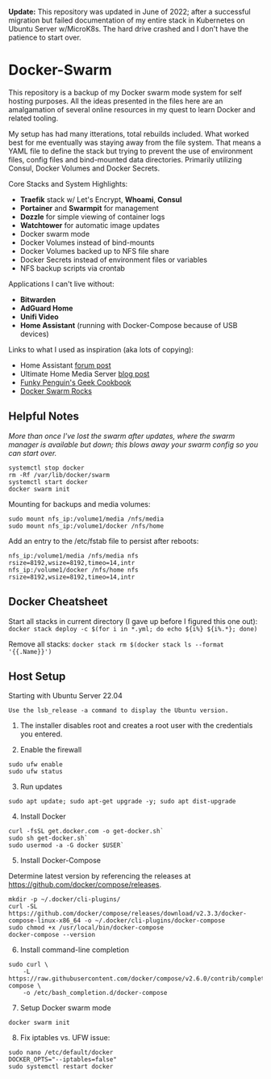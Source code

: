 
**Update:** This repository was updated in June of 2022; after a successful migration but failed documentation of my entire stack in Kubernetes on Ubuntu Server w/MicroK8s.  The hard drive crashed and I don't have the patience to start over.

# Docker-Swarm

This repository is a backup of my Docker swarm mode system for self hosting purposes. All the ideas presented in the files here are an amalgamation of several online resources in my quest to learn Docker and related tooling.

My setup has had many itterations, total rebuilds included.  What worked best for me eventually was staying away from the file system.  That means a YAML file to define the stack but trying to prevent the use of environment files, config files and bind-mounted data directories.  Primarily utilizing Consul, Docker Volumes and Docker Secrets.

Core Stacks and System Highlights:

- **Traefik** stack w/ Let's Encrypt, **Whoami**, **Consul**
- **Portainer** and **Swarmpit** for management
- **Dozzle** for simple viewing of container logs
- **Watchtower** for automatic image updates
- Docker swarm mode
- Docker Volumes instead of bind-mounts
- Docker Volumes backed up to NFS file share
- Docker Secrets instead of environment files or variables
- NFS backup scripts via crontab

Applications I can't live without:

- **Bitwarden**
- **AdGuard Home**
- **Unifi Video**
- **Home Assistant** (running with Docker-Compose because of USB devices)

Links to what I used as inspiration (aka lots of copying):

- Home Assistant [forum post](https://community.home-assistant.io/t/my-docker-stack/43548)
- Ultimate Home Media Server [blog post](https://www.smarthomebeginner.com/docker-home-media-server-2018-basic/)
- [Funky Penguin's Geek Cookbook](https://geek-cookbook.funkypenguin.co.nz/)
- [Docker Swarm Rocks](https://dockerswarm.rocks/)

## Helpful Notes

*More than once I've lost the swarm after updates, where the swarm manager is available but down; this blows away your swarm config so you can start over.*

```
systemctl stop docker
rm -Rf /var/lib/docker/swarm
systemctl start docker
docker swarm init
```

Mounting for backups and media volumes:

```
sudo mount nfs_ip:/volume1/media /nfs/media
sudo mount nfs_ip:/volume1/docker /nfs/home
```

Add an entry to the /etc/fstab file to persist after reboots:

```
nfs_ip:/volume1/media /nfs/media nfs rsize=8192,wsize=8192,timeo=14,intr
nfs_ip:/volume1/docker /nfs/home nfs rsize=8192,wsize=8192,timeo=14,intr
```

## Docker Cheatsheet

Start all stacks in current directory (I gave up before I figured this one out):
 `docker stack deploy -c $(for i in *.yml; do echo ${i%} ${i%.*}; done)`

Remove all stacks:
`docker stack rm $(docker stack ls --format '{{.Name}}')`


## Host Setup

Starting with Ubuntu Server 22.04

`Use the lsb_release -a command to display the Ubuntu version.`

1. The installer disables root and creates a root user with the credentials you entered.

2. Enable the firewall

```
sudo ufw enable
sudo ufw status
```

3. Run updates

```
sudo apt update; sudo apt-get upgrade -y; sudo apt dist-upgrade
```

4. Install Docker

```
curl -fsSL get.docker.com -o get-docker.sh`
sudo sh get-docker.sh`
sudo usermod -a -G docker $USER`
```

5. Install Docker-Compose

Determine latest version by referencing the releases at https://github.com/docker/compose/releases.

```
mkdir -p ~/.docker/cli-plugins/
curl -SL https://github.com/docker/compose/releases/download/v2.3.3/docker-compose-linux-x86_64 -o ~/.docker/cli-plugins/docker-compose
sudo chmod +x /usr/local/bin/docker-compose
docker-compose --version
```

6. Install command-line completion

```
sudo curl \
    -L https://raw.githubusercontent.com/docker/compose/v2.6.0/contrib/completion/bash/docker-compose \
    -o /etc/bash_completion.d/docker-compose
```

7. Setup Docker swarm mode

```
docker swarm init
```

8. Fix iptables vs. UFW issue:

```
sudo nano /etc/default/docker
DOCKER_OPTS="--iptables=false"
sudo systemctl restart docker
```

